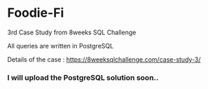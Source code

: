 # Foodie-Fi
3rd Case Study from 8weeks SQL Challenge

All queries are written in PostgreSQL

Details of the case : 
https://8weeksqlchallenge.com/case-study-3/

### I will upload the PostgreSQL solution soon.. 
